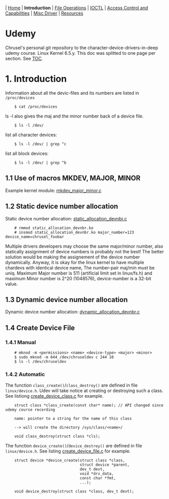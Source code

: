 | [Home](../README) | **Introduction** | [File Operations](../section-2/section-2.md) | [IOCTL](../section-3/section-3.md) | [Access Control and Capabilities](../section-4/section-4.md) | [Misc Driver](../section-5/section-5.md) | [Resources](../section-6/section-6.md)

# Udemy
Chrusel's personal git repository to the character-device-drivers-in-deep udemy course. Linux Kernel 6.5.y. This doc was splitted to one page per section. See [TOC](../README).

# 1. Introduction
Information about all the devic-files and its numbers are listed in `/proc/devices`

        $ cat /proc/devices

ls -l also gives the maj and the minor number back of a device file.

        $ ls -l /dev/

list all character devices:

        $ ls -l /dev/ | grep ^c

list all block devices:

        $ ls -l /dev/ | grep ^b

## 1.1 Use of macros MKDEV, MAJOR, MINOR
Example kernel module: [mkdev_major_minor.c](1-macros_devnbr/mkdev_major_minor.c)
## 1.2 Static device number allocation
Static device number allocation: [static_allocation_devnbr.c](2-static_allocation/static_allocation_devnbr.c)

        # rmmod static_allocation_devnbr.ko
        # insmod static_allocation_devnbr.ko major_number=123 device_name=chrusel_foobar

Multiple drivers developers may choose the same major/minor number, also statically assignment of device numbers is probably not the best! The better solution would be making the assignement of the device number dynamically. Anyway, it is okay for the linux kernel to have multiple chardevs with identical device name, The number-pair maj/min must be uniq. Maximum Major number is 511 (artificial limit set in linux/fs.h) and maximum Minor number is 2^20 (1048576), device-number is a 32-bit value.
## 1.3 Dynamic device number allocation
Dynamic device number allocation: [dynamic_allocation_devnbr.c](3-dynamic_allocation/dynamic_allocation_devnbr.c)
## 1.4 Create Device File
### 1.4.1 Manual
        # mknod -m <permissions> <name> <device-type> <major> <minor>
        $ sudo mknod -m 644 /dev/chruseldev c 244 10
        $ ls -l /dev/chruseldev
### 1.4.2 Automatic
The function `class_create()`/`class_destroy()` are defined in file `linux/device.h`. Udev will take notice at creating or destroying such a class. See listiong [create_device_class.c](4-create_device_class/create_device_class.c) for example.


        struct class *class_create(const char* name); // API changed since udemy course recording

        name: pointer to a string for the name of this class

        --> will create the directory /sys/class/<name>/

        void class_destroy(struct class *cls);

The function `device_create()`/`device_destroy()` are defined in file `linux/device.h`. See listing [create_device_file.c](5-create_device_file/create_device_file.c) for example.

        struct device *device_create(struct class *class,
                                     struct device *parent,
                                     dev_t devt,
                                     void *drv_data,
                                     const char *fmt,
                                     ...);

        void device_destroy(struct class *class, dev_t devt);

